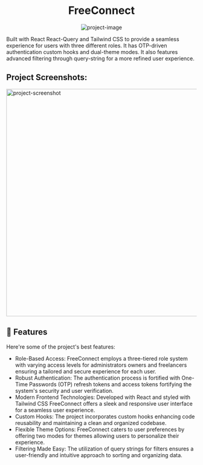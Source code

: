 <h1 align="center" id="title">FreeConnect</h1>

<p align="center"><img src="https://socialify.git.ci/PariaRF/Free-Connect/image?font=KoHo&amp;language=1&amp;name=1&amp;owner=1&amp;pattern=Brick%20Wall&amp;theme=Dark" alt="project-image"></p>

<p id="description">Built with React React-Query and Tailwind CSS to provide a seamless experience for users with three different roles. It has OTP-driven authentication custom hooks and dual-theme modes. It also features advanced filtering through query-string for a more refined user experience.</p>

<h2>Project Screenshots:</h2>

<img src="https://i.postimg.cc/L5jMRvBM/Free-Connect-1.png" alt="project-screenshot" width="800" height="600/">

<h2>🧐 Features</h2>

Here're some of the project's best features:

- Role-Based Access: FreeConnect employs a three-tiered role system with varying access levels for administrators owners and freelancers ensuring a tailored and secure experience for each user.
- Robust Authentication: The authentication process is fortified with One-Time Passwords (OTP) refresh tokens and access tokens fortifying the system's security and user verification.
- Modern Frontend Technologies: Developed with React and styled with Tailwind CSS FreeConnect offers a sleek and responsive user interface for a seamless user experience.
- Custom Hooks: The project incorporates custom hooks enhancing code reusability and maintaining a clean and organized codebase.
- Flexible Theme Options: FreeConnect caters to user preferences by offering two modes for themes allowing users to personalize their experience.
- Filtering Made Easy: The utilization of query strings for filters ensures a user-friendly and intuitive approach to sorting and organizing data.
